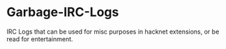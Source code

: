 # Garbage-IRC-Logs
IRC Logs that can be used for misc purposes in hacknet extensions, or be read for entertainment.
